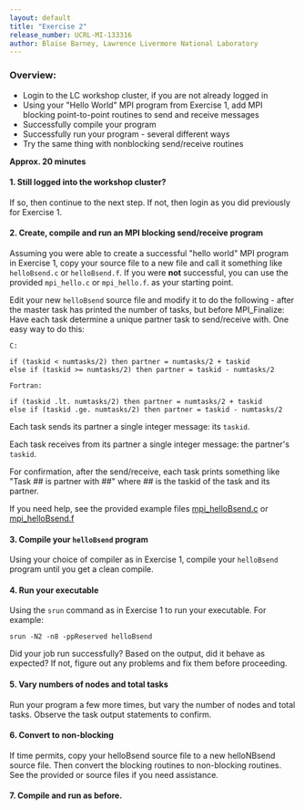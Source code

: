 ```yaml
---
layout: default
title: "Exercise 2"
release_number: UCRL-MI-133316
author: Blaise Barney, Lawrence Livermore National Laboratory
---
```


### Overview:
* Login to the LC workshop cluster, if you are not already logged in
* Using your "Hello World" MPI program from Exercise 1, add MPI blocking point-to-point routines to send and receive messages
* Successfully compile your program
* Successfully run your program - several different ways
* Try the same thing with nonblocking send/receive routines

**Approx. 20 minutes**

#### 1. Still logged into the workshop cluster?
If so, then continue to the next step. If not, then login as you did previously for Exercise 1.

#### 2. Create, compile and run an MPI blocking send/receive program

Assuming you were able to create a successful "hello world" MPI program in Exercise 1, copy your source file to a new file and call it something like `helloBsend.c` or `helloBsend.f`. If you were **not** successful, you can use the provided `mpi_hello.c` or `mpi_hello.f`. as your starting point.

Edit your new `helloBsend` source file and modify it to do the following - after the master task has printed the number of tasks, but before MPI_Finalize:
Have each task determine a unique partner task to send/receive with. One easy way to do this:

`C:`
```
if (taskid < numtasks/2) then partner = numtasks/2 + taskid
else if (taskid >= numtasks/2) then partner = taskid - numtasks/2
```
`Fortran:`
```
if (taskid .lt. numtasks/2) then partner = numtasks/2 + taskid
else if (taskid .ge. numtasks/2) then partner = taskid - numtasks/2
```

Each task sends its partner a single integer message: its `taskid`.

Each task receives from its partner a single integer message: the partner's `taskid`.

For confirmation, after the send/receive, each task prints something like "Task ## is partner with ##" where ## is the taskid of the task and its partner.

If you need help, see the provided example files [mpi_helloBsend.c](examples/mpi_helloBsend.c) or [mpi_helloBsend.f](examples/mpi_helloBsend.f)

#### 3. Compile your `helloBsend` program

Using your choice of compiler as in Exercise 1, compile your `helloBsend` program until you get a clean compile.

#### 4. Run your executable

Using the `srun` command as in Exercise 1 to run your executable. For example:
```
srun -N2 -n8 -ppReserved helloBsend
```

Did your job run successfully? Based on the output, did it behave as expected? If not, figure out any problems and fix them before proceeding.

#### 5. Vary numbers of nodes and total tasks

Run your program a few more times, but vary the number of nodes and total tasks. Observe the task output statements to confirm.

#### 6. Convert to non-blocking

If time permits, copy your helloBsend source file to a new helloNBsend source file. Then convert the blocking routines to non-blocking routines. See the provided or source files if you need assistance.

#### 7. Compile and run as before.
